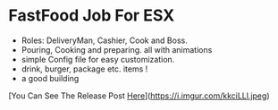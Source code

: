 # FastFood Job For ESX
* Roles: DeliveryMan, Cashier, Cook and Boss.
* Pouring, Cooking and preparing. all with animations
* simple Config file for easy customization.
* drink, burger, package etc. items !
* a good building

[You Can See The Release Post [Here]()](https://i.imgur.com/kkciLLl.jpeg)

